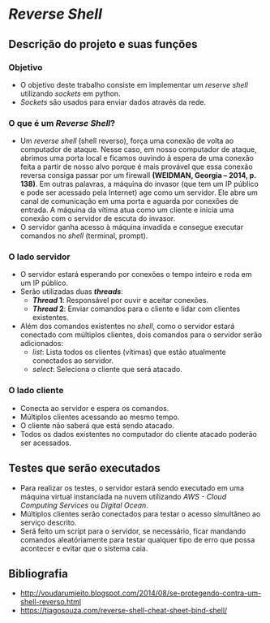 # ***Reverse Shell***

## Descrição do projeto e suas funções

### Objetivo

- O objetivo deste trabalho consiste em implementar um *reserve shell* utilizando *sockets* em python. 
- *Sockets* são usados para enviar dados através da rede.

### O que é um ***Reverse Shell***?

- Um *reverse shell* (shell reverso), força uma conexão de volta ao computador
de ataque. Nesse caso, em nosso computador de ataque, abrimos uma porta local e ficamos ouvindo à espera de uma conexão feita a partir de nosso alvo porque é mais provável que essa conexão reversa consiga passar por um firewall **(WEIDMAN, Georgia – 2014, p. 138)**.
Em outras palavras, a máquina do invasor (que tem um IP público e pode ser acessado pela Internet) age como um servidor. Ele abre um canal de comunicação em uma porta e aguarda por conexões de entrada. A máquina da vítima atua como um cliente e inicia uma conexão com o servidor de escuta do invasor.
- O servidor ganha acesso à máquina invadida e consegue executar comandos no *shell* (terminal, prompt).

### O lado servidor

- O servidor estará esperando por conexões o tempo inteiro e roda em um IP
público.
- Serão utilizadas duas ***threads***:
    - ***Thread* 1**: Responsável por ouvir e aceitar conexões.
    - ***Thread* 2**: Enviar comandos para o cliente e lidar com clientes existentes.
- Além dos comandos existentes no *shell*, como o servidor estará conectado com múltiplos clientes, dois comandos para o servidor serão adicionados:
    - *list*: Lista todos os clientes (vítimas) que estão atualmente conectados ao servidor.
    - *select*: Seleciona o cliente que será atacado.

### O lado cliente

- Conecta ao servidor e espera os comandos.
- Múltiplos clientes acessando ao mesmo tempo.
- O cliente não saberá que está sendo atacado.
- Todos os dados existentes no computador do cliente atacado poderão ser acessados.

## Testes que serão executados

- Para realizar os testes, o servidor estará sendo executado em uma máquina
virtual instanciada na nuvem utilizando *AWS - Cloud Computing Services* ou
*Digital Ocean*.
- Múltiplos clientes serão conectados para testar o acesso simultâneo ao serviço descrito.
- Será feito um script para o servidor, se necessário, ficar mandando comandos aleatóriamente para testar qualquer tipo de erro que possa acontecer e evitar que o sistema caia.

## Bibliografia

- http://voudarumjeito.blogspot.com/2014/08/se-protegendo-contra-um-shell-reverso.html
- https://tiagosouza.com/reverse-shell-cheat-sheet-bind-shell/

